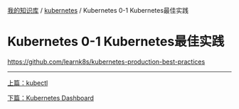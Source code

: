[我的知识库](../README.md) / [kubernetes](zz_gneratered_mdi.md) / Kubernetes 0-1 Kubernetes最佳实践

# Kubernetes 0-1 Kubernetes最佳实践

<https://github.com/learnk8s/kubernetes-production-best-practices>

---
[上篇：kubectl](kubectl.md)

[下篇：Kubernetes Dashboard](kubernetes-dashboard.md)
